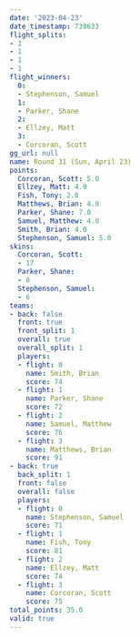 ```yaml
---
date: '2023-04-23'
date_timestamp: 738633
flight_splits:
- 1
- 1
- 1
- 1
flight_winners:
  0:
  - Stephenson, Samuel
  1:
  - Parker, Shane
  2:
  - Ellzey, Matt
  3:
  - Corcoran, Scott
gg_url: null
name: Round 31 (Sun, April 23)
points:
  Corcoran, Scott: 5.0
  Ellzey, Matt: 4.0
  Fish, Tony: 2.0
  Matthews, Brian: 4.0
  Parker, Shane: 7.0
  Samuel, Matthew: 4.0
  Smith, Brian: 4.0
  Stephenson, Samuel: 5.0
skins:
  Corcoran, Scott:
  - 17
  Parker, Shane:
  - 8
  Stephenson, Samuel:
  - 6
teams:
- back: false
  front: true
  front_split: 1
  overall: true
  overall_split: 1
  players:
  - flight: 0
    name: Smith, Brian
    score: 74
  - flight: 1
    name: Parker, Shane
    score: 72
  - flight: 2
    name: Samuel, Matthew
    score: 76
  - flight: 3
    name: Matthews, Brian
    score: 91
- back: true
  back_split: 1
  front: false
  overall: false
  players:
  - flight: 0
    name: Stephenson, Samuel
    score: 71
  - flight: 1
    name: Fish, Tony
    score: 81
  - flight: 2
    name: Ellzey, Matt
    score: 74
  - flight: 3
    name: Corcoran, Scott
    score: 75
total_points: 35.0
valid: true
---
```

